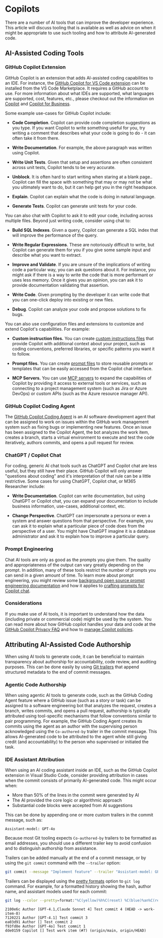 # Copilots

There are a number of AI tools that can improve the developer experience. This article will discuss tooling that is available as well as advice on when it might be appropriate to use such tooling and how to attribute AI-generated code.

## AI-Assisted Coding Tools

### GitHub Copilot Extension

GitHub Copilot is an extension that adds AI-assisted coding capabilities to an IDE. For instance, the [GitHub Copilot for VS Code extension](https://marketplace.visualstudio.com/items?itemName=GitHub.copilot) can be installed from the VS Code Marketplace. It requires a GitHub account to use. For more information about what IDEs are supported, what languages are supported, cost, features, etc., please checkout out the information on [Copilot](https://github.com/features/copilot) and [Copilot for Business](https://resources.github.com/copilot-for-business/).

Some example use-cases for GitHub Copilot include:

- **Code Completion**. Copilot can provide code completion suggestions as you type. If you want Copilot to write something useful for you, try writing a comment that describes what your code is going to do - it can often take it from there.

- **Write Documentation**. For example, the above paragraph was written using Copilot.

- **Write Unit Tests**. Given that setup and assertions are often consistent across unit tests, Copilot tends to be very accurate.

- **Unblock**. It is often hard to start writing when staring at a blank page.. Copilot can fill the space with something that may or may not be what you ultimately want to do, but it can help get you in the right headspace.

- **Explain**. Copilot can explain what the code is doing in natural language.

- **Generate Tests**. Copilot can generate unit tests for your code.

You can also chat with Copilot to ask it to edit your code, including across multiple files. Beyond just writing code, consider using chat to:

- **Build SQL Indexes**. Given a query, Copilot can generate a SQL index that will improve the performance of the query.

- **Write Regular Expressions**. These are notoriously difficult to write, but Copilot can generate them for you if you give some sample input and describe what you want to extract.

- **Improve and Validate**. If you are unsure of the implications of writing code a particular way, you can ask questions about it. For instance, you might ask if there is a way to write the code that is more performant or uses less memory. Once it gives you an opinion, you can ask it to provide documentation validating that assertion.

- **Write Code**. Given prompting by the developer it can write code that you can one-click deploy into existing or new files.

- **Debug**. Copilot can analyze your code and propose solutions to fix bugs.

You can also use configuration files and extensions to customize and extend Copilot's capabilities. For example:

- **Custom instruction files.** You can create [custom instructions files](https://docs.github.com/en/copilot/how-tos/configure-custom-instructions/add-repository-instructions#about-repository-custom-instructions-for-copilot) that provide Copilot with additional context about your project, such as coding conventions, preferred libraries, or specific patterns you want it to follow.

- **Prompt files.** You can create [prompt files](https://docs.github.com/en/copilot/how-tos/configure-custom-instructions/add-repository-instructions#enabling-and-using-prompt-files) to store reusable prompts or templates that can be easily accessed from the Copilot chat interface.

- **MCP Servers.** You can use [MCP servers](https://code.visualstudio.com/docs/copilot/chat/mcp-servers) to expand the capabilities of Copilot by providing it access to external tools or services, such as connecting to a project management system (such as Jira or Azure DevOps) or custom APIs (such as the Azure resource manager API).

### GitHub Copilot Coding Agent

The [GitHub Copilot Coding Agent](https://docs.github.com/en/copilot/how-tos/agents/copilot-coding-agent) is an AI software development agent that can be assigned to work on issues within the GitHub work management system such as fixing bugs or implementing new features. Once an issue has been assigned to the Copilot Agent, the bot analyzes the work item, creates a branch, starts a virtual environment to execute and test the code iteratively, authors commits, and opens a pull request for review.

### ChatGPT / Copilot Chat

For coding, generic AI chat tools such as ChatGPT and Copilot chat are less useful, but they still have their place. GitHub Copilot will only answer "questions about coding" and it's interpretation of that rule can be a little restrictive. Some cases for using ChatGPT, Copilot chat, or M365 Researcher include:

- **Write Documentation**. Copilot can write documentation, but using ChatGPT or Copilot chat, you can expand your documentation to include business information, use-cases, additional context, etc.

- **Change Perspective**. ChatGPT can impersonate a persona or even a system and answer questions from that perspective. For example, you can ask it to explain what a particular piece of code does from the perspective of a user. You might have ChatGPT imagine it is a database administrator and ask it to explain how to improve a particular query.

### Prompt Engineering

Chat AI tools are only as good as the prompts you give them. The quality and appropriateness of the output can vary greatly depending on the prompt. In addition, many of these tools restrict the number of prompts you can send in a given amount of time. To learn more about prompt engineering, you might review some [background open source prompt engineering documentation](https://github.com/brexhq/prompt-engineering) and how it applies to [crafting prompts for Copilot chat](https://code.visualstudio.com/docs/copilot/chat/prompt-crafting).

### Considerations

If you make use of AI tools, it is important to understand how the data (including private or commercial code) might be used by the system. You can read more about how GitHub copilot handles your data and code at the [GitHub Copilot Privacy FAQ](https://github.com/features/copilot/#faq) and how to [manage Copilot policies](https://docs.github.com/en/copilot/how-tos/manage-your-account/manage-policies).

## Attributing AI-Assisted Code Authorship

When using AI tools to generate code, it can be beneficial to maintain transparency about authorship for accountability, code review, and auditing purposes. This can be done easily by using [Git trailers](https://git-scm.com/docs/git-interpret-trailers) that append structured metadata to the end of commit messages.

### Agentic Code Authorship

When using agentic AI tools to generate code, such as the GitHub Coding Agent feature where a GitHub issue (such as a story or task) can be assigned to a software engineering bot that analyzes the request, creates a branch, writes commits, and opens a pull request, authorship is typically attributed using tool-specific mechanisms that follow conventions similar to pair programming. For example, the GitHub Coding Agent creates its commits using the agent as an author with the supervising person acknowledged using the `Co-authored-by` trailer in the commit message. This allows AI-generated code to be attributed to the agent while still giving credit (and accountability) to the person who supervised or initiated the task.

### IDE Assistant Attribution

When using an AI coding assistant inside an IDE, such as the GitHub Copilot extension in Visual Studio Code, consider providing attribution in cases when the commit consists of primarily AI-generated code. This might occur when:

* More than 50% of the lines in the commit were generated by AI
* The AI provided the core logic or algorithmic approach
* Substantial code blocks were accepted from AI suggestions

This can be done by appending one or more custom trailers in the commit message, such as:

```text
Assistant-model: GPT-4o
```

Because most Git tooling expects `Co-authored-by` trailers to be formatted as email addresses, you should use a different trailer key to avoid confusion and to distinguish authorship from assistance.

Trailers can be added manually at the end of a commit message, or by using the `git commit` command with the `--trailer` option:

```sh
git commit --message "Implement feature" --trailer "Assistant-model: GPT-4o"
```

Trailers can be displayed using the [pretty formats](https://git-scm.com/docs/pretty-formats#Documentation/pretty-formats.txt-trailersoptions) option to `git log` command. For example, for a formatted history showing the hash, author name, and assistant models used for each commit:
```sh
git log --color --pretty=format:"%C(yellow)%h%C(reset) %C(blue)%an%C(reset) [%C(magenta)%(trailers:key=Assistant-model,valueonly=true,separator=%x2C)%C(reset)] %s%C(bold cyan)%d%C(reset)"
```
```text
2100e6c Author [GPT-4.1,Claude Sonnet 4] Test commit 4 (HEAD -> work-item-8)
7120221 Author [GPT-4.1] Test commit 3
ea03d91 Author [] Test commit 2
f93fd8e Author [GPT-4o] Test commit 1
dde0159 Copilot [] Test work item (#7) (origin/main, origin/HEAD)
```
